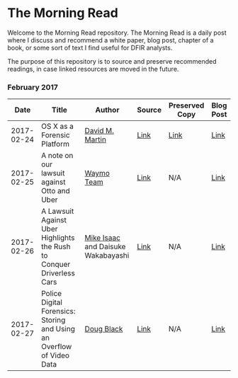 # The Morning Read

Welcome to the Morning Read repository. The Morning Read is a daily post where I discuss and recommend a white paper, blog post, chapter of a book, or some sort of text I find useful for DFIR analysts.

The purpose of this repository is to source and preserve recommended readings, in case linked resources are moved in the future.

### February 2017

Date | Title | Author | Source | Preserved Copy | Blog Post
---- | ---- | ---- | ---- | ---- | ----
2017-02-24 | OS X as a Forensic Platform | [David M. Martin](mailto:dmartin@mastersprogram.sans.edu) | [Link](https://www.sans.org/reading-room/whitepapers/apple/os-forensic-platform-37637) | [Link](https://github.com/bromiley/morning-read/blob/master/PDFs/2017/February/2017-02-24%20-%20OS%20X%20as%20a%20Forensic%20Platform.pdf) | [Link](https://medium.com/@mbromileyDFIR/morning-read-os-x-as-a-forensic-platform-ea23316f39d7#.71cz57d2v)
2017-02-25 | A note on our lawsuit against Otto and Uber | [Waymo Team](https://waymo.com/) | [Link](https://medium.com/waymo/a-note-on-our-lawsuit-against-otto-and-uber-86f4f98902a1) | N/A | [Link](https://medium.com/@mbromileyDFIR/morning-read-waymos-lawsuit-against-otto-uber-892863f5ed69)
2017-02-26 | A Lawsuit Against Uber Highlights the Rush to Conquer Driverless Cars | [Mike Isaac](https://www.nytimes.com/by/mike-isaac) and Daisuke Wakabayashi | [Link](https://www.nytimes.com/2017/02/24/technology/anthony-levandowski-waymo-uber-google-lawsuit.html?_r=0) | N/A | [Link](https://medium.com/@mbromileyDFIR/morning-read-a-lawsuit-against-uber-highlights-the-rush-to-conquer-driverless-cars-1d8331da4192)
2017-02-27 | Police Digital Forensics: Storing and Using an Overflow of Video Data | [Doug Black](https://www.enterprisetech.com/author/doug/) | [Link](https://www.enterprisetech.com/2017/02/26/police-digital-forensics-storing-using-overflow-video-data/) | N/A | [Link](https://medium.com/@mbromileyDFIR/morning-read-police-digital-forensics-storing-and-using-an-overflow-of-video-data-e6091d97c13a)
